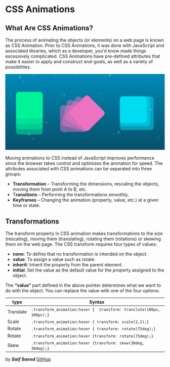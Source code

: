 # CSS Animations

## What Are CSS Animations?

The process of animating the objects (or elements) on a web page is known as CSS Animation. Prior to CSS Animations, it was done with JavaScript and associated libraries, which as a developer, you'd know made things excessively complicated. CSS Animations have pre-defined attributes that make it easier to apply and construct end-goals, as well as a variety of possibilities.

![CSS Animations](./img/animations.png)

Moving animations to CSS instead of JavaScript improves performance since the browser takes control and optimizes the animation for speed. The attributes associated with CSS animations can be separated into three groups:

- **Transformation** – Transforming the dimensions, rescaling the objects, moving them from point A to B, etc.
- T**ransitions** – Performing the transformations smoothly.
- **Keyframes** – Changing the animation (property, value, etc.) at a given time or state.

## Transformations

The transform property in CSS animation makes transformations to the size (rescaling), moving them (translating), rotating them (rotations) or skewing them on the web page. The CSS transform requires four types of values:

- **none**: To define that no transformation is intended on the object.
- **value**: To assign a value such as rotate.
- **inherit**: Inherit the property from the parent element.
- **initial**: Set the value as the default value for the property assigned to the object.

The **“value”** part defined in the above pointer determines what we want to do with the object.
You can replace the value with one of the four options:

type | Syntax 
-----|-------|
Translate|`.transform_animation:hover {  transform: translate(100px, 100px);}`|
Scale |`.transform_animation:hover { transform: scale(2,2);}`
Rotate| `.transform_animation:hover { transform: rotate(75deg);}`
Rotate |`.transform_animation:hover {transform: rotate(75deg);}`
Skew |`.transform_animation:hover {transform: skew(30deg, 30deg);}`

by ***Saif Saeed***  [GitHup](https://github.com/Saif-K-Saeed)
